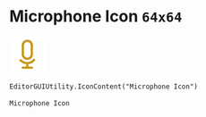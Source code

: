 # Microphone Icon `64x64`
<img src="/img/Microphone%20Icon.png" width=64 height=64>

``` CSharp
EditorGUIUtility.IconContent("Microphone Icon")
```
```
Microphone Icon
```
